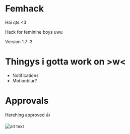 # Femhack

Hai qts <3

Hack for feminine boys uwu

Version 1.7 :3

# Thingys i gotta work on >w<

* Notifications
* Motionblur?

# Approvals

Herehing approved 👍 

![alt text](https://cdn.discordapp.com/attachments/713263100794503198/1053219917656236063/image.png)
